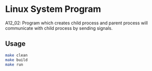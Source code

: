 # Linux System Program
A12_02: Program which creates child process and parent process will communicate with child process by sending signals.

## Usage
```bash
make clean
make build
make run
```
